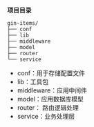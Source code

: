 **项目目录**
```
gin-items/
├── conf
├── lib
├── middleware
├── model
├── router
└── service
```
- conf：用于存储配置文件
- lib：工具包
- middleware：应用中间件
- model：应用数据库模型
- router： 路由逻辑处理
- service：业务处理层
